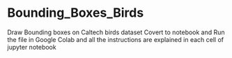 # Bounding_Boxes_Birds
Draw Bounding boxes on Caltech birds dataset
Covert to notebook and Run the file in Google Colab and all the instructions are explained in each cell of jupyter notebook
